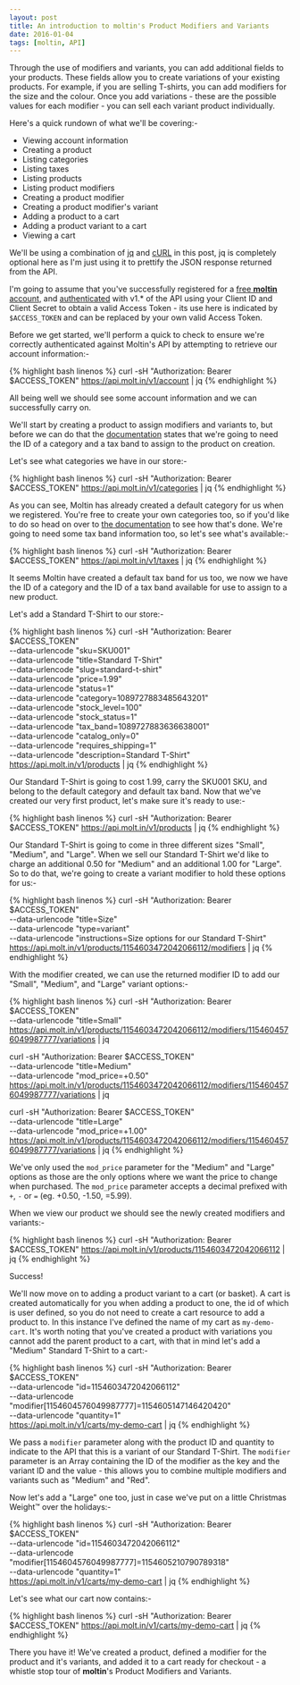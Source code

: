 ```yaml
---
layout: post
title: An introduction to moltin's Product Modifiers and Variants
date: 2016-01-04
tags: [moltin, API]
---
```


Through the use of modifiers and variants, you can add additional fields to your products. These fields allow you to create variations of your existing products. For example, if you are selling T-shirts, you can add modifiers for the size and the colour. Once you add variations - these are the possible values for each modifier - you can sell each variant product individually.

Here's a quick rundown of what we'll be covering:-

- Viewing account information
- Creating a product
- Listing categories
- Listing taxes
- Listing products
- Listing product modifiers
- Creating a product modifier
- Creating a product modifier's variant
- Adding a product to a cart
- Adding a product variant to a cart
- Viewing a cart

We'll be using a combination of [jq][1] and [cURL][2] in this post, jq is completely optional here as I'm just using it to prettify the JSON response returned from the API.

I'm going to assume that you've successfully registered for a [free **moltin** account][3], and [authenticated][4] with v1.* of the API using your Client ID and Client Secret to obtain a valid Access Token - its use here is indicated by `$ACCESS_TOKEN` and can be replaced by your own valid Access Token.

Before we get started, we'll perform a quick to check to ensure we're correctly authenticated against Moltin's API by attempting to retrieve our account information:-

{% highlight bash linenos %}
curl -sH "Authorization: Bearer $ACCESS_TOKEN" https://api.molt.in/v1/account | jq
{% endhighlight %}

All being well we should see some account information and we can successfully carry on.

We'll start by creating a product to assign modifiers and variants to, but before we can do that the [documentation][5] states that we're going to need the ID of a category and a tax band to assign to the product on creation.

Let's see what categories we have in our store:-

{% highlight bash linenos %}
curl -sH "Authorization: Bearer $ACCESS_TOKEN" https://api.molt.in/v1/categories | jq
{% endhighlight %}

As you can see, Moltin has already created a default category for us when we registered. You're free to create your own categories too, so if you'd like to do so head on over to [the documentation][6] to see how that's done. We're going to need some tax band information too, so let's see what's available:-

{% highlight bash linenos %}
curl -sH "Authorization: Bearer $ACCESS_TOKEN" https://api.molt.in/v1/taxes | jq
{% endhighlight %}

It seems Moltin have created a default tax band for us too, we now we have the ID of a category and the ID of a tax band available for use to assign to a new product.

Let's add a Standard T-Shirt to our store:-

{% highlight bash linenos %}
curl -sH "Authorization: Bearer $ACCESS_TOKEN" \
    --data-urlencode "sku=SKU001" \
    --data-urlencode "title=Standard T-Shirt" \
    --data-urlencode "slug=standard-t-shirt" \
    --data-urlencode "price=1.99" \
    --data-urlencode "status=1" \
    --data-urlencode "category=1089727883485643201" \
    --data-urlencode "stock_level=100" \
    --data-urlencode "stock_status=1" \
    --data-urlencode "tax_band=1089727883636638001" \
    --data-urlencode "catalog_only=0" \
    --data-urlencode "requires_shipping=1" \
    --data-urlencode "description=Standard T-Shirt" \
    https://api.molt.in/v1/products | jq
{% endhighlight %}

Our Standard T-Shirt is going to cost 1.99, carry the SKU001 SKU, and belong to the default category and default tax band. Now that we've created our very first product, let's make sure it's ready to use:-

{% highlight bash linenos %}
curl -sH "Authorization: Bearer $ACCESS_TOKEN" https://api.molt.in/v1/products | jq
{% endhighlight %}

Our Standard T-Shirt is going to come in three different sizes "Small", "Medium", and "Large". When we sell our Standard T-Shirt we'd like to charge an additional 0.50 for "Medium" and an additional 1.00 for "Large". So to do that, we're going to create a variant modifier to hold these options for us:-

{% highlight bash linenos %}
curl -sH "Authorization: Bearer $ACCESS_TOKEN" \
    --data-urlencode "title=Size" \
    --data-urlencode "type=variant" \
    --data-urlencode "instructions=Size options for our Standard T-Shirt" \
    https://api.molt.in/v1/products/1154603472042066112/modifiers | jq
{% endhighlight %}

With the modifier created, we can use the returned modifier ID to add our "Small", "Medium", and "Large" variant options:-

{% highlight bash linenos %}
curl -sH "Authorization: Bearer $ACCESS_TOKEN" \
    --data-urlencode "title=Small" \
    https://api.molt.in/v1/products/1154603472042066112/modifiers/1154604576049987777/variations | jq

curl -sH "Authorization: Bearer $ACCESS_TOKEN" \
    --data-urlencode "title=Medium" \
    --data-urlencode "mod_price=+0.50" \
    https://api.molt.in/v1/products/1154603472042066112/modifiers/1154604576049987777/variations | jq

curl -sH "Authorization: Bearer $ACCESS_TOKEN" \
    --data-urlencode "title=Large" \
    --data-urlencode "mod_price=+1.00" \
    https://api.molt.in/v1/products/1154603472042066112/modifiers/1154604576049987777/variations | jq
{% endhighlight %}

We've only used the `mod_price` parameter for the "Medium" and "Large" options as those are the only options where we want the price to change when purchased. The `mod_price` parameter accepts a decimal prefixed with `+`, `-` or `=` (eg. +0.50, -1.50, =5.99).

When we view our product we should see the newly created modifiers and variants:-

{% highlight bash linenos %}
curl -sH "Authorization: Bearer $ACCESS_TOKEN" https://api.molt.in/v1/products/1154603472042066112 | jq
{% endhighlight %}

Success!

We'll now move on to adding a product variant to a cart (or basket). A cart is created automatically for you when adding a product to one, the id of which is user defined, so you do not need to create a cart resource to add a product to. In this instance I've defined the name of my cart as `my-demo-cart`. It's worth noting that you've created a product with variations you cannot add the parent product to a cart, with that in mind let's add a "Medium" Standard T-Shirt to a cart:-

{% highlight bash linenos %}
curl -sH "Authorization: Bearer $ACCESS_TOKEN" \
    --data-urlencode "id=1154603472042066112" \
    --data-urlencode "modifier[1154604576049987777]=1154605147146420420" \
    --data-urlencode "quantity=1" \
    https://api.molt.in/v1/carts/my-demo-cart | jq
{% endhighlight %}

We pass a `modifier` parameter along with the product ID and quantity to indicate to the API that this is a variant of our Standard T-Shirt. The `modifier` parameter is an Array containing the ID of the modifier as the key and the variant ID and the value - this allows you to combine multiple modifiers and variants such as "Medium" and "Red".

Now let's add a "Large" one too, just in case we've put on a little Christmas Weight™ over the holidays:-

{% highlight bash linenos %}
curl -sH "Authorization: Bearer $ACCESS_TOKEN" \
    --data-urlencode "id=1154603472042066112" \
    --data-urlencode "modifier[1154604576049987777]=1154605210790789318" \
    --data-urlencode "quantity=1" \
    https://api.molt.in/v1/carts/my-demo-cart | jq
{% endhighlight %}

Let's see what our cart now contains:-

{% highlight bash linenos %}
curl -sH "Authorization: Bearer $ACCESS_TOKEN" https://api.molt.in/v1/carts/my-demo-cart | jq
{% endhighlight %}

There you have it! We've created a product, defined a modifier for the product and it's variants, and added it to a cart ready for checkout - a whistle stop tour of **moltin**'s Product Modifiers and Variants.

[1]: https://stedolan.github.io/jq/
[2]: http://curl.haxx.se/
[3]: https://moltin.com/register
[4]: http://docs.moltin.com/api/1.0/authentication
[5]: http://docs.moltin.com/api/1.0/product/php#post-product
[6]: http://docs.moltin.com/api/1.0/category/php#create-category
